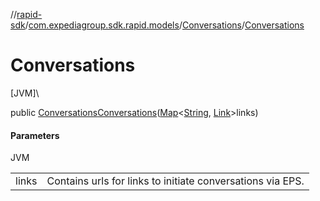 //[rapid-sdk](../../../index.md)/[com.expediagroup.sdk.rapid.models](../index.md)/[Conversations](index.md)/[Conversations](-conversations.md)

# Conversations

[JVM]\

public [Conversations](index.md)[Conversations](-conversations.md)([Map](https://docs.oracle.com/javase/8/docs/api/java/util/Map.html)&lt;[String](https://docs.oracle.com/javase/8/docs/api/java/lang/String.html), [Link](../-link/index.md)&gt;links)

#### Parameters

JVM

| | |
|---|---|
| links | Contains urls for links to initiate conversations via EPS. |
